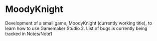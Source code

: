 # MoodyKnight
Development of a small game, MoodyKnight (currently working title), to learn how to use Gamemaker Studio 2. 
List of bugs is currently being tracked in Notes/Note1

